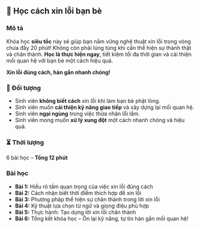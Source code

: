 ## 📌 Học cách xin lỗi bạn bè

### Mô tả
Khóa học **siêu tốc** này sẽ giúp bạn nắm vững nghệ thuật xin lỗi trong vòng chưa đầy 20 phút! Không còn phải lúng túng khi cần thể hiện sự thành thật và chân thành. **Học là thực hiện ngay**, tiết kiệm tối đa thời gian và cải thiện mối quan hệ với bạn bè một cách hiệu quả.  

**Xin lỗi đúng cách, hàn gắn nhanh chóng!**

### 🎯 Đối tượng
- Sinh viên **không biết cách** xin lỗi khi làm bạn bè phật lòng.
- Sinh viên muốn **cải thiện kỹ năng giao tiếp** và xây dựng lại mối quan hệ.
- Sinh viên **ngại ngùng** trong việc thừa nhận lỗi lầm.
- Sinh viên mong muốn **xử lý xung đột** một cách nhanh chóng và hiệu quả.

### ⏳ Thời lượng
6 bài học – **Tổng 12 phút**

### Bài học
- **Bài 1:** Hiểu rõ tầm quan trọng của việc xin lỗi đúng cách
- **Bài 2:** Cách nhận biết thời điểm thích hợp để xin lỗi
- **Bài 3:** Phương pháp thể hiện sự chân thành trong lời xin lỗi
- **Bài 4:** Kỹ thuật lựa chọn từ ngữ và giọng điệu phù hợp
- **Bài 5:** Thực hành: Tạo dựng lời xin lỗi chân thành
- **Bài 6:** Tổng kết khóa học – Ôn lại kỹ năng, tự tin hàn gắn mối quan hệ!